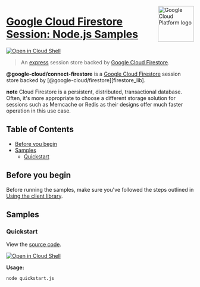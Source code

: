 [//]: # "This README.md file is auto-generated, all changes to this file will be lost."
[//]: # "To regenerate it, use `python -m synthtool`."
<img src="https://avatars2.githubusercontent.com/u/2810941?v=3&s=96" alt="Google Cloud Platform logo" title="Google Cloud Platform" align="right" height="96" width="96"/>

# [Google Cloud Firestore Session: Node.js Samples](https://github.com/googleapis/nodejs-firestore-session)

[![Open in Cloud Shell][shell_img]][shell_link]

> An [express](http://expressjs.com/) session store backed by [Google Cloud Firestore][product-docs].

**@google-cloud/connect-firestore** is a [Google Cloud Firestore][product-docs]
session store backed by [@google-cloud/firestore][firestore_lib].

**note** Cloud Firestore is a persistent, distributed, transactional database.
Often, it's more appropriate to choose a different storage solution for sessions
such as Memcache or Redis as their designs offer much faster operation in this
use case.

## Table of Contents

* [Before you begin](#before-you-begin)
* [Samples](#samples)
  * [Quickstart](#quickstart)

## Before you begin

Before running the samples, make sure you've followed the steps outlined in
[Using the client library](https://github.com/googleapis/nodejs-firestore-session#using-the-client-library).

## Samples



### Quickstart

View the [source code](https://github.com/googleapis/nodejs-firestore-session/blob/master/samples/quickstart.js).

[![Open in Cloud Shell][shell_img]](https://console.cloud.google.com/cloudshell/open?git_repo=https://github.com/googleapis/nodejs-firestore-session&page=editor&open_in_editor=samples/quickstart.js,samples/README.md)

__Usage:__


`node quickstart.js`






[shell_img]: https://gstatic.com/cloudssh/images/open-btn.png
[shell_link]: https://console.cloud.google.com/cloudshell/open?git_repo=https://github.com/googleapis/nodejs-firestore-session&page=editor&open_in_editor=samples/README.md
[product-docs]: https://cloud.google.com/firestore
